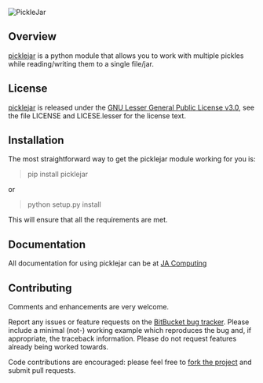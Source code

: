 ![PickleJar](http://www.jacomputing.net/resources/direct_download/picklejar_250px.png)

## Overview

[picklejar][] is a python module that allows you to work with multiple pickles while reading/writing them to a single file/jar.

## License

[picklejar][] is released under the [GNU Lesser General Public License v3.0][],
see the file LICENSE and LICESE.lesser for the license text.

## Installation

The most straightforward way to get the picklejar module working for you is:

> pip install picklejar

or

> python setup.py install

This will ensure that all the requirements are met.

## Documentation

All documentation for using picklejar can be at [JA Computing](http://pydoc.jacomputing.net/picklejar/)

## Contributing

Comments and enhancements are very welcome.

Report any issues or feature requests on the [BitBucket bug
tracker](https://bitbucket.org/isaiah1112/picklejar/issues?status=new&status=open). Please include a minimal
(not-) working example which reproduces the bug and, if appropriate, the
 traceback information.  Please do not request features already being worked
towards.

Code contributions are encouraged: please feel free to [fork the
project](https://bitbucket.org/isaiah1112/picklejar) and submit pull requests.


[GNU Lesser General Public License v3.0]: http://choosealicense.com/licenses/lgpl-3.0/ "LGPL v3"

[picklejar]: https://bitbucket.org/isaiah1112/picklejar "picklejar Module"
